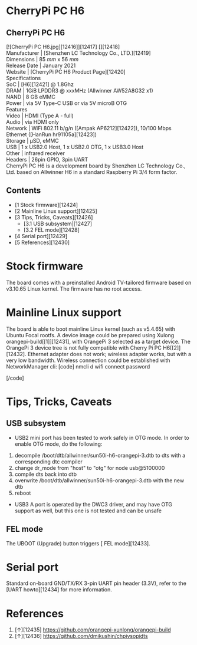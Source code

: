 # CherryPi PC H6
CherryPi PC H6  
---  
[![CherryPi PC H6.jpg][12416]][12417] [][12418]  
Manufacturer |  [Shenzhen LC Technology Co., LTD.][12419]  
Dimensions |  85 _mm_ x 56 _mm_  
Release Date |  January 2021   
Website |  [CherryPi PC H6 Product Page][12420]  
Specifications   
SoC |  [H6][12421] @ 1.8Ghz   
DRAM |  1GiB LPDDR3 @ xxxMHz (Allwinner AW52A8G32 x1)   
NAND |  8 GB eMMC   
Power |  via 5V Type-C USB or via 5V microB OTG   
Features   
Video |  HDMI (Type A - full)   
Audio |  via HDMI only   
Network |  WiFi 802.11 b/g/n ([Ampak AP6212][12422]), 10/100 Mbps Ethernet ([HanRun hr91105a][12423])   
Storage |  µSD, eMMC   
USB |  1 x USB2.0 Host, 1 x USB2.0 OTG, 1 x USB3.0 Host   
Other |  infrared receiver   
Headers |  26pin GPIO, 3pin UART   
CherryPi PC H6 is a development board by Shenzhen LC Technology Co., Ltd. based on Allwinner H6 in a standard Raspberry Pi 3/4 form factor. 
## Contents
  * [1 Stock firmware][12424]
  * [2 Mainline Linux support][12425]
  * [3 Tips, Tricks, Caveats][12426]
    * [3.1 USB subsystem][12427]
    * [3.2 FEL mode][12428]
  * [4 Serial port][12429]
  * [5 References][12430]

# Stock firmware
The board comes with a preinstalled Android TV-tailored firmware based on v3.10.65 Linux kernel. The firmware has no root access. 
# Mainline Linux support
The board is able to boot mainline Linux kernel (such as v5.4.65) with Ubuntu Focal rootfs. A device image could be prepared using Xulong orangepi-build[[1]][12431], with OrangePi 3 selected as a target device. The OrangePi 3 device tree is not fully compatible with Cherry Pi PC H6[[2]][12432]. Ethernet adapter does not work; wireless adapter works, but with a very low bandwidth. Wireless connection could be established with NetworkManager cli: 
[code] 
       nmcli d wifi connect <WiFiSSID> password <WiFiPassword>
    
[/code]
# Tips, Tricks, Caveats
## USB subsystem
  * USB2 mini port has been tested to work safely in OTG mode. In order to enable OTG mode, do the following:

  1. decompile /boot/dtb/allwinner/sun50i-h6-orangepi-3.dtb to dts with a corresponding dtc compiler
  2. change dr_mode from "host" to "otg" for node usb@5100000
  3. compile dts back into dtb
  4. overwrite /boot/dtb/allwinner/sun50i-h6-orangepi-3.dtb with the new dtb
  5. reboot

  * USB3 A port is operated by the DWC3 driver, and may have OTG support as well, but this one is not tested and can be unsafe

## FEL mode
The UBOOT (Upgrade) button triggers [ FEL mode][12433]. 
# Serial port
Standard on-board GND/TX/RX 3-pin UART pin header (3.3V), refer to the [UART howto][12434] for more information. 
# References
  1. [↑][12435] <https://github.com/orangepi-xunlong/orangepi-build>
  2. [↑][12436] <https://github.com/dmikushin/chpivsopidts>
